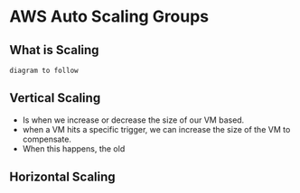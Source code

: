# AWS Auto Scaling Groups

## What is Scaling

```
diagram to follow
```

## Vertical Scaling
 - Is when we increase or decrease the size of our VM based.
 - when a VM hits a specific trigger, we can increase the size of the VM to compensate.
 - When this happens, the old 


## Horizontal Scaling